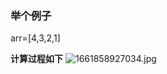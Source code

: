 ### 举个例子
arr=[4,3,2,1]

**计算过程如下**
![1661858927034.jpg](https://oss.zaqbest.com/images/2022/08/30/630df4c7bd6ee.jpg)